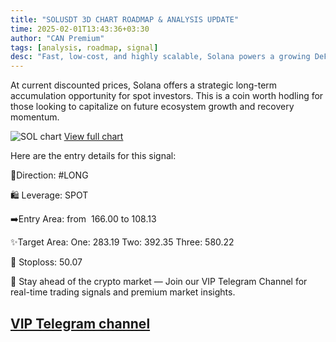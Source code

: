 ```yaml
---
title: "SOLUSDT 3D CHART ROADMAP & ANALYSIS UPDATE"
time: 2025-02-01T13:43:36+03:30
author: "CAN Premium"
tags: [analysis, roadmap, signal]
desc: "Fast, low-cost, and highly scalable, Solana powers a growing DeFi and NFT ecosystem with strong backing. Its speed and adoption make it a top crypto choice. It is definitely worth hodling at cheaper prices."
---
```


At current discounted prices, Solana offers a strategic long-term accumulation opportunity for spot investors. This is a coin worth hodling for those looking to capitalize on future ecosystem growth and recovery momentum. 

![SOL chart](https://www.tradingview.com/x/qFn9eQHh/)
[View full chart](https://www.tradingview.com/x/qFn9eQHh/)

Here are the entry details for this signal:
 
🔼Direction: #LONG

🛍 Leverage: SPOT 

➡️Entry Area: from  166.00 to 108.13

✨Target Area: 
One: 283.19
Two: 392.35
Three: 580.22

🔴 Stoploss: 50.07

🔔 Stay ahead of the crypto market — Join our VIP Telegram Channel for real-time trading signals and premium market insights.

[VIP Telegram channel](https://t.me/+2znhsiCGpI81MzQ0)
---

